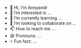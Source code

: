 - 👋 Hi, I’m Annyandr
- 👀 I’m interested in ...
- 🌱 I’m currently learning ...
- 💞️ I’m looking to collaborate on ...
- 📫 How to reach me ...
- 😄 Pronouns: ...
- ⚡ Fun fact: ...

<!---
annyandr/annyandr is a ✨ special ✨ repository because its `README.md` (this file) appears on your GitHub profile.
You can click the Preview link to take a look at your changes.
--->
